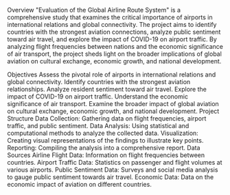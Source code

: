 Overview
"Evaluation of the Global Airline Route System" is a comprehensive study that examines the critical importance of airports in international relations and global connectivity. The project aims to identify countries with the strongest aviation connections, analyze public sentiment toward air travel, and explore the impact of COVID-19 on airport traffic. By analyzing flight frequencies between nations and the economic significance of air transport, the project sheds light on the broader implications of global aviation on cultural exchange, economic growth, and national development.

Objectives
Assess the pivotal role of airports in international relations and global connectivity.
Identify countries with the strongest aviation relationships.
Analyze resident sentiment toward air travel.
Explore the impact of COVID-19 on airport traffic.
Understand the economic significance of air transport.
Examine the broader impact of global aviation on cultural exchange, economic growth, and national development.
Project Structure
Data Collection: Gathering data on flight frequencies, airport traffic, and public sentiment.
Data Analysis: Using statistical and computational methods to analyze the collected data.
Visualization: Creating visual representations of the findings to illustrate key points.
Reporting: Compiling the analysis into a comprehensive report.
Data Sources
Airline Flight Data: Information on flight frequencies between countries.
Airport Traffic Data: Statistics on passenger and flight volumes at various airports.
Public Sentiment Data: Surveys and social media analysis to gauge public sentiment towards air travel.
Economic Data: Data on the economic impact of aviation on different countries.
